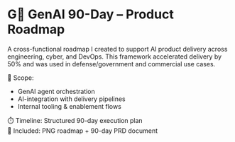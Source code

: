 # G🤖 GenAI 90-Day – Product Roadmap

A cross-functional roadmap I created to support AI product delivery across engineering, cyber, and DevOps. This framework accelerated delivery by 50% and was used in defense/government and commercial use cases.

📌 Scope:
- GenAI agent orchestration
- AI-integration with delivery pipelines
- Internal tooling & enablement flows

⏱️ Timeline: Structured 90-day execution plan  
🔗 Included: PNG roadmap + 90-day PRD document
